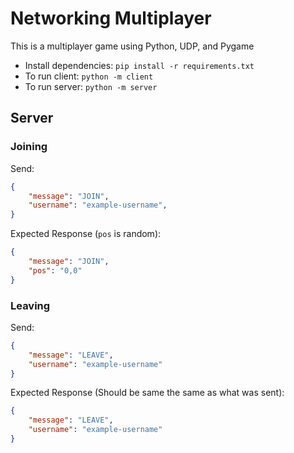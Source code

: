 # Networking Multiplayer
This is a multiplayer game using Python, UDP, and Pygame

* Install dependencies: `pip install -r requirements.txt`
* To run client: `python -m client`
* To run server: `python -m server`


## Server

### Joining

Send:
```json
{
    "message": "JOIN",
    "username": "example-username",
}
```



Expected Response (`pos` is random):
```json
{
    "message": "JOIN", 
    "pos": "0,0"
}
```

### Leaving

Send:
```json
{
    "message": "LEAVE",
    "username": "example-username"
}
```

Expected Response (Should be same the same as what was sent):
```json
{
    "message": "LEAVE",
    "username": "example-username"
}
```